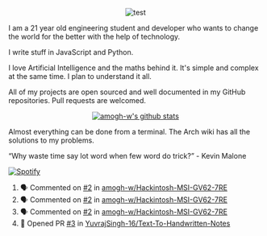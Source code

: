 <div align="center">

![test](https://media1.tenor.com/images/650843414c5eb8e2b0d36daf1c825a41/tenor.gif?itemid=14550685)

</div>

I am a 21 year old engineering student and developer who wants to change the world for the better with the help of technology.

I write stuff in JavaScript and Python.

I love Artificial Intelligence and the maths behind it. It's simple and complex at the same time. I plan to understand it all.

All of my projects are open sourced and well documented in my GitHub repositories. Pull requests are welcomed.

<div align="center">

[![amogh-w's github stats](https://github-readme-stats-het01tjwr-amogh-w.vercel.app/api?username=amogh-w&count_private=true&show_icons=true&theme=synthwave)](https://www.youtube.com/watch?v=cNplZrRSjeI)

</div>

Almost everything can be done from a terminal. The Arch wiki has all the solutions to my problems.

“Why waste time say lot word when few word do trick?” - Kevin Malone

[![Spotify](https://novatorem-k1w8bt5kr-amogh-w.vercel.app/api/spotify)](https://open.spotify.com/user/alphax2025)

<!--START_SECTION:activity-->
1. 🗣 Commented on [#2](https://github.com/amogh-w/Hackintosh-MSI-GV62-7RE/issues/2) in [amogh-w/Hackintosh-MSI-GV62-7RE](https://github.com/amogh-w/Hackintosh-MSI-GV62-7RE)
2. 🗣 Commented on [#2](https://github.com/amogh-w/Hackintosh-MSI-GV62-7RE/issues/2) in [amogh-w/Hackintosh-MSI-GV62-7RE](https://github.com/amogh-w/Hackintosh-MSI-GV62-7RE)
3. 🗣 Commented on [#2](https://github.com/amogh-w/Hackintosh-MSI-GV62-7RE/issues/2) in [amogh-w/Hackintosh-MSI-GV62-7RE](https://github.com/amogh-w/Hackintosh-MSI-GV62-7RE)
4. 💪 Opened PR [#3](https://github.com/YuvrajSingh-16/Text-To-Handwritten-Notes/pull/3) in [YuvrajSingh-16/Text-To-Handwritten-Notes](https://github.com/YuvrajSingh-16/Text-To-Handwritten-Notes)
<!--END_SECTION:activity-->
